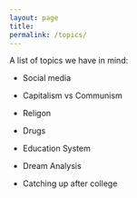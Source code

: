 ```yaml
---
layout: page
title: 
permalink: /topics/
---
```


A list of topics we have in mind:

- Social media

- Capitalism vs Communism

- Religon

- Drugs

- Education System

- Dream Analysis

- Catching up after college



